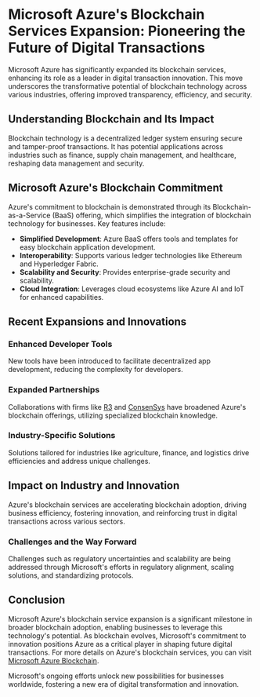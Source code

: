# Microsoft Azure's Blockchain Services Expansion: Pioneering the Future of Digital Transactions

Microsoft Azure has significantly expanded its blockchain services, enhancing its role as a leader in digital transaction innovation. This move underscores the transformative potential of blockchain technology across various industries, offering improved transparency, efficiency, and security. 

## Understanding Blockchain and Its Impact

Blockchain technology is a decentralized ledger system ensuring secure and tamper-proof transactions. It has potential applications across industries such as finance, supply chain management, and healthcare, reshaping data management and security.

## Microsoft Azure's Blockchain Commitment

Azure's commitment to blockchain is demonstrated through its Blockchain-as-a-Service (BaaS) offering, which simplifies the integration of blockchain technology for businesses. Key features include:

- **Simplified Development**: Azure BaaS offers tools and templates for easy blockchain application development.
- **Interoperability**: Supports various ledger technologies like Ethereum and Hyperledger Fabric.
- **Scalability and Security**: Provides enterprise-grade security and scalability.
- **Cloud Integration**: Leverages cloud ecosystems like Azure AI and IoT for enhanced capabilities.

## Recent Expansions and Innovations

### Enhanced Developer Tools

New tools have been introduced to facilitate decentralized app development, reducing the complexity for developers.

### Expanded Partnerships

Collaborations with firms like [R3](https://www.r3.com/) and [ConsenSys](https://consensys.net/) have broadened Azure's blockchain offerings, utilizing specialized blockchain knowledge.

### Industry-Specific Solutions

Solutions tailored for industries like agriculture, finance, and logistics drive efficiencies and address unique challenges.

## Impact on Industry and Innovation

Azure's blockchain services are accelerating blockchain adoption, driving business efficiency, fostering innovation, and reinforcing trust in digital transactions across various sectors. 

### Challenges and the Way Forward

Challenges such as regulatory uncertainties and scalability are being addressed through Microsoft's efforts in regulatory alignment, scaling solutions, and standardizing protocols.

## Conclusion

Microsoft Azure's blockchain service expansion is a significant milestone in broader blockchain adoption, enabling businesses to leverage this technology's potential. As blockchain evolves, Microsoft's commitment to innovation positions Azure as a critical player in shaping future digital transactions. For more details on Azure's blockchain services, you can visit [Microsoft Azure Blockchain](https://azure.microsoft.com/en-us/services/blockchain/). 

Microsoft's ongoing efforts unlock new possibilities for businesses worldwide, fostering a new era of digital transformation and innovation.